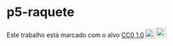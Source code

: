 # p5-raquete

<p xmlns:cc="http://creativecommons.org/ns#" >Este trabalho está marcado com o alvo <a href="http://creativecommons.org/publicdomain/zero/1.0?ref=chooser-v1" ="_blank" rel="license noopener noreferrer" style="display:inline-block;">CC0 1.0<img style="height:22px!important;margin-left:3px;vertical-align:text-bottom;" src="https://mirrors.creativecommons.org/presskit/icons/cc.svg?ref=chooser-v1"><img style="height:22px!important;margin-left:3px;vertical-align:text -fundo;" src="https://mirrors.creativecommons.org/presskit/icons/zero.svg?ref=chooser-v1"></a></p>
